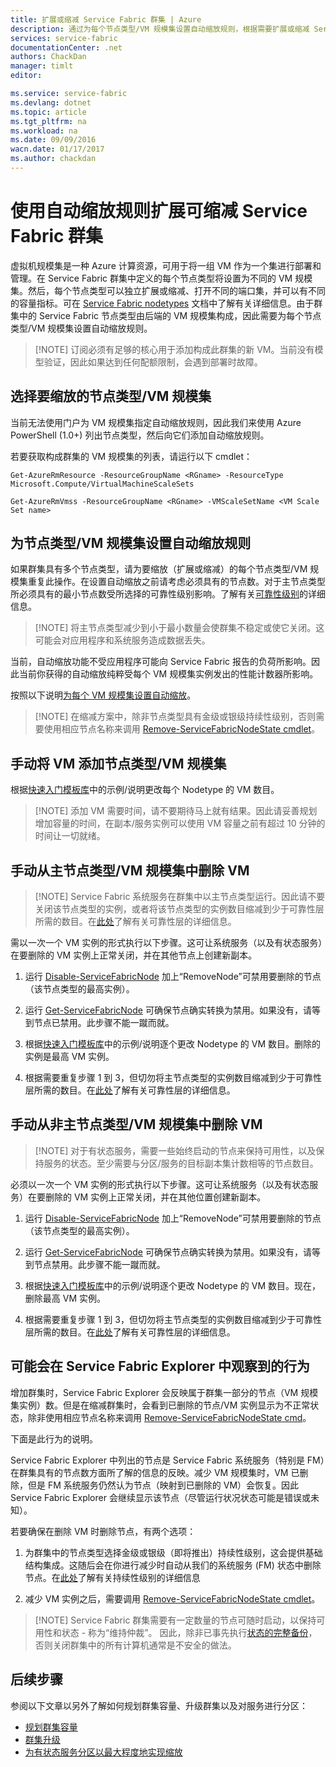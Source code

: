 ```yaml
---
title: 扩展或缩减 Service Fabric 群集 | Azure
description: 通过为每个节点类型/VM 规模集设置自动缩放规则，根据需要扩展或缩减 Service Fabric 群集。在 Service Fabric 群集中添加或删除节点
services: service-fabric
documentationCenter: .net
authors: ChackDan
manager: timlt
editor: 

ms.service: service-fabric
ms.devlang: dotnet
ms.topic: article
ms.tgt_pltfrm: na
ms.workload: na
ms.date: 09/09/2016
wacn.date: 01/17/2017
ms.author: chackdan
---
```


# 使用自动缩放规则扩展可缩减 Service Fabric 群集

虚拟机规模集是一种 Azure 计算资源，可用于将一组 VM 作为一个集进行部署和管理。在 Service Fabric 群集中定义的每个节点类型将设置为不同的 VM 规模集。然后，每个节点类型可以独立扩展或缩减、打开不同的端口集，并可以有不同的容量指标。可在 [Service Fabric nodetypes](./service-fabric-cluster-nodetypes.md) 文档中了解有关详细信息。由于群集中的 Service Fabric 节点类型由后端的 VM 规模集构成，因此需要为每个节点类型/VM 规模集设置自动缩放规则。

>[!NOTE] 订阅必须有足够的核心用于添加构成此群集的新 VM。当前没有模型验证，因此如果达到任何配额限制，会遇到部署时故障。

## 选择要缩放的节点类型/VM 规模集

当前无法使用门户为 VM 规模集指定自动缩放规则，因此我们来使用 Azure PowerShell (1.0+) 列出节点类型，然后向它们添加自动缩放规则。

若要获取构成群集的 VM 规模集的列表，请运行以下 cmdlet：

    Get-AzureRmResource -ResourceGroupName <RGname> -ResourceType Microsoft.Compute/VirtualMachineScaleSets

    Get-AzureRmVmss -ResourceGroupName <RGname> -VMScaleSetName <VM Scale Set name>

## 为节点类型/VM 规模集设置自动缩放规则

如果群集具有多个节点类型，请为要缩放（扩展或缩减）的每个节点类型/VM 规模集重复此操作。在设置自动缩放之前请考虑必须具有的节点数。对于主节点类型所必须具有的最小节点数受所选择的可靠性级别影响。了解有关[可靠性级别](./service-fabric-cluster-capacity.md)的详细信息。

>[!NOTE]  将主节点类型减少到小于最小数量会使群集不稳定或使它关闭。这可能会对应用程序和系统服务造成数据丢失。

当前，自动缩放功能不受应用程序可能向 Service Fabric 报告的负荷所影响。因此当前你获得的自动缩放纯粹受每个 VM 规模集实例发出的性能计数器所影响。

按照以下说明[为每个 VM 规模集设置自动缩放](../virtual-machine-scale-sets/virtual-machine-scale-sets-autoscale-overview.md)。

>[!NOTE] 在缩减方案中，除非节点类型具有金级或银级持续性级别，否则需要使用相应节点名称来调用 [Remove-ServiceFabricNodeState cmdlet](https://msdn.microsoft.com/zh-cn/library/azure/mt125993.aspx)。

## 手动将 VM 添加节点类型/VM 规模集

根据[快速入门模板库](https://github.com/Azure/azure-quickstart-templates/tree/master/201-vmss-scale-existing)中的示例/说明更改每个 Nodetype 的 VM 数目。

>[!NOTE] 添加 VM 需要时间，请不要期待马上就有结果。因此请妥善规划增加容量的时间，在副本/服务实例可以使用 VM 容量之前有超过 10 分钟的时间让一切就绪。

## 手动从主节点类型/VM 规模集中删除 VM

>[!NOTE] Service Fabric 系统服务在群集中以主节点类型运行。因此请不要关闭该节点类型的实例，或者将该节点类型的实例数目缩减到少于可靠性层所需的数目。在[此处](./service-fabric-cluster-capacity.md)了解有关可靠性层的详细信息。

需以一次一个 VM 实例的形式执行以下步骤。这可让系统服务（以及有状态服务）在要删除的 VM 实例上正常关闭，并在其他节点上创建新副本。

1. 运行 [Disable-ServiceFabricNode](https://msdn.microsoft.com/zh-cn/library/mt125852.aspx) 加上“RemoveNode”可禁用要删除的节点（该节点类型的最高实例）。

2. 运行 [Get-ServiceFabricNode](https://msdn.microsoft.com/zh-cn/library/mt125856.aspx) 可确保节点确实转换为禁用。如果没有，请等到节点已禁用。此步骤不能一蹴而就。

2. 根据[快速入门模板库](https://github.com/Azure/azure-quickstart-templates/tree/master/201-vmss-scale-existing)中的示例/说明逐个更改 Nodetype 的 VM 数目。删除的实例是最高 VM 实例。

3. 根据需要重复步骤 1 到 3，但切勿将主节点类型的实例数目缩减到少于可靠性层所需的数目。在[此处](./service-fabric-cluster-capacity.md)了解有关可靠性层的详细信息。

## 手动从非主节点类型/VM 规模集中删除 VM

>[!NOTE] 对于有状态服务，需要一些始终启动的节点来保持可用性，以及保持服务的状态。至少需要与分区/服务的目标副本集计数相等的节点数目。

必须以一次一个 VM 实例的形式执行以下步骤。这可让系统服务（以及有状态服务）在要删除的 VM 实例上正常关闭，并在其他位置创建新副本。

1. 运行 [Disable-ServiceFabricNode](https://msdn.microsoft.com/zh-cn/library/mt125852.aspx) 加上“RemoveNode”可禁用要删除的节点（该节点类型的最高实例）。

2. 运行 [Get-ServiceFabricNode](https://msdn.microsoft.com/zh-cn/library/mt125856.aspx) 可确保节点确实转换为禁用。如果没有，请等到节点禁用。此步骤不能一蹴而就。

2. 根据[快速入门模板库](https://github.com/Azure/azure-quickstart-templates/tree/master/201-vmss-scale-existing)中的示例/说明逐个更改 Nodetype 的 VM 数目。现在，删除最高 VM 实例。

3. 根据需要重复步骤 1 到 3，但切勿将主节点类型的实例数目缩减到少于可靠性层所需的数目。在[此处](./service-fabric-cluster-capacity.md)了解有关可靠性层的详细信息。

## 可能会在 Service Fabric Explorer 中观察到的行为

增加群集时，Service Fabric Explorer 会反映属于群集一部分的节点（VM 规模集实例）数。但是在缩减群集时，会看到已删除的节点/VM 实例显示为不正常状态，除非使用相应节点名称来调用 [Remove-ServiceFabricNodeState cmd](https://msdn.microsoft.com/zh-cn/library/mt125993.aspx)。

下面是此行为的说明。

Service Fabric Explorer 中列出的节点是 Service Fabric 系统服务（特别是 FM）在群集具有的节点数方面所了解的信息的反映。减少 VM 规模集时，VM 已删除，但是 FM 系统服务仍然认为节点（映射到已删除的 VM）会恢复。因此 Service Fabric Explorer 会继续显示该节点（尽管运行状况状态可能是错误或未知）。

若要确保在删除 VM 时删除节点，有两个选项：

1) 为群集中的节点类型选择金级或银级（即将推出）持续性级别，这会提供基础结构集成。这随后会在你进行减少时自动从我们的系统服务 (FM) 状态中删除节点。在[此处](./service-fabric-cluster-capacity.md)了解有关持续性级别的详细信息

2) 减少 VM 实例之后，需要调用 [Remove-ServiceFabricNodeState cmdlet](https://msdn.microsoft.com/zh-cn/library/mt125993.aspx)。

>[!NOTE] Service Fabric 群集需要有一定数量的节点可随时启动，以保持可用性和状态 - 称为“维持仲裁”。 因此，除非已事先执行[状态的完整备份](./service-fabric-reliable-services-backup-restore.md)，否则关闭群集中的所有计算机通常是不安全的做法。

## 后续步骤
参阅以下文章以另外了解如何规划群集容量、升级群集以及对服务进行分区：

- [规划群集容量](./service-fabric-cluster-capacity.md)
- [群集升级](./service-fabric-cluster-upgrade.md)
- [为有状态服务分区以最大程度地实现缩放](./service-fabric-concepts-partitioning.md)

<!--Image references-->

[BrowseServiceFabricClusterResource]: ./media/service-fabric-cluster-scale-up-down/BrowseServiceFabricClusterResource.png
[ClusterResources]: ./media/service-fabric-cluster-scale-up-down/ClusterResources.png

<!---HONumber=Mooncake_Quality_Review_0117_2017-->